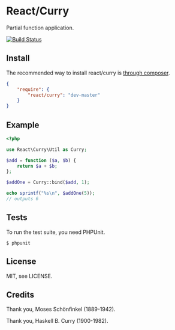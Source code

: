 # React/Curry

Partial function application.

[![Build Status](https://secure.travis-ci.org/react-php/curry.png?branch=master)](http://travis-ci.org/react-php/curry)

## Install

The recommended way to install react/curry is [through composer](http://getcomposer.org).

```JSON
{
    "require": {
        "react/curry": "dev-master"
    }
}
```

## Example

```php
<?php

use React\Curry\Util as Curry;

$add = function ($a, $b) {
    return $a + $b;
};

$addOne = Curry::bind($add, 1);

echo sprintf("%s\n", $addOne(5));
// outputs 6
```

## Tests

To run the test suite, you need PHPUnit.

    $ phpunit

## License

MIT, see LICENSE.

## Credits

Thank you, Moses Schönfinkel (1889-1942).

Thank you, Haskell B. Curry (1900-1982).
